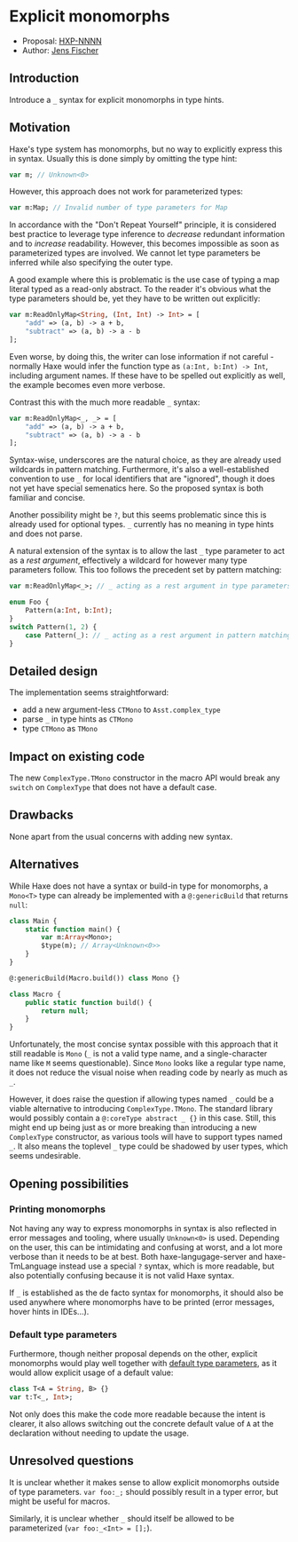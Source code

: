 # Explicit monomorphs

* Proposal: [HXP-NNNN](NNNN-filename.md)
* Author: [Jens Fischer](https://github.com/Gama11)

## Introduction

Introduce a `_` syntax for explicit monomorphs in type hints.

## Motivation

Haxe's type system has monomorphs, but no way to explicitly express this in syntax. Usually this is done simply by omitting the type hint:

```haxe
var m; // Unknown<0>
```

However, this approach does not work for parameterized types:

```haxe
var m:Map; // Invalid number of type parameters for Map
```

In accordance with the "Don't Repeat Yourself" principle, it is considered best practice to leverage type inference to _decrease_ redundant information and to _increase_ readability. However, this becomes impossible as soon as parameterized types are involved. We cannot let type parameters be inferred while also specifying the outer type.

A good example where this is problematic is the use case of typing a map literal typed as a read-only abstract. To the reader it's obvious what the type parameters should be, yet they have to be written out explicitly:

```haxe
var m:ReadOnlyMap<String, (Int, Int) -> Int> = [
	"add" => (a, b) -> a + b,
	"subtract" => (a, b) -> a - b
];
```

Even worse, by doing this, the writer can lose information if not careful - normally Haxe would infer the function type as `(a:Int, b:Int) -> Int`, including argument names. If these have to be spelled out explicitly as well, the example becomes even more verbose.

Contrast this with the much more readable `_` syntax:

```haxe
var m:ReadOnlyMap<_, _> = [
	"add" => (a, b) -> a + b,
	"subtract" => (a, b) -> a - b
];
```

Syntax-wise, underscores are the natural choice, as they are already used wildcards in pattern matching. Furthermore, it's also a well-established convention to use `_` for local identifiers that are "ignored", though it does not yet have special semenatics here. So the proposed syntax is both familiar and concise.

Another possibility might be `?`, but this seems problematic since this is already used for optional types. `_` currently has no meaning in type hints and does not parse.

A natural extension of the syntax is to allow the last `_` type parameter to act as a _rest argument_, effectively a wildcard for however many type parameters follow. This too follows the precedent set by pattern matching:

```haxe
var m:ReadOnlyMap<_>; // _ acting as a rest argument in type parameters

enum Foo {
	Pattern(a:Int, b:Int);
}
switch Pattern(1, 2) {
	case Pattern(_): // _ acting as a rest argument in pattern matching
}
```

## Detailed design

The implementation seems straightforward:

- add a new argument-less `CTMono` to `Asst.complex_type`
- parse `_` in type hints as `CTMono`
- type `CTMono` as `TMono`

## Impact on existing code

The new `ComplexType.TMono` constructor in the macro API would break any `switch` on `ComplexType` that does not have a default case.

## Drawbacks

None apart from the usual concerns with adding new syntax.

## Alternatives

While Haxe does not have a syntax or build-in type for monomorphs, a `Mono<T>` type can already be implemented with a `@:genericBuild` that returns `null`:

```haxe
class Main {
	static function main() {
		var m:Array<Mono>;
		$type(m); // Array<Unknown<0>>
	}
}

@:genericBuild(Macro.build()) class Mono {}
```

```haxe
class Macro {
	public static function build() {
		return null;
	}
}
```

Unfortunately, the most concise syntax possible with this approach that it still readable is `Mono` (`_` is not a valid type name, and a single-character name like `M` seems questionable). Since `Mono` looks like a regular type name, it does not reduce the visual noise when reading code by nearly as much as `_`.

However, it does raise the question if allowing types named `_` could be a viable alternative to introducing `ComplexType.TMono`. The standard library would possibly contain a `@:coreType abstract _ {}` in this case. Still, this might end up being just as or more breaking than introducing a new `ComplexType` constructor, as various tools will have to support types named `_`. It also means the toplevel `_` type could be shadowed by user types, which seems undesirable.

## Opening possibilities

### Printing monomorphs

Not having any way to express monomorphs in syntax is also reflected in error messages and tooling, where usually `Unknown<0>` is used. Depending on the user, this can be intimidating and confusing at worst, and a lot more verbose than it needs to be at best. Both haxe-langugage-server and haxe-TmLanguage instead use a special `?` syntax, which is more readable, but also potentially confusing because it is not valid Haxe syntax.

If `_` is established as the de facto syntax for monomorphs, it should also be used anywhere where monomorphs have to be printed (error messages, hover hints in IDEs...).

### Default type parameters

Furthermore, though neither proposal depends on the other, explicit monomorphs would play well together with [default type parameters](https://github.com/HaxeFoundation/haxe-evolution/pull/50), as it would allow explicit usage of a default value:

```haxe
class T<A = String, B> {}
var t:T<_, Int>;
```

Not only does this make the code more readable because the intent is clearer, it also allows switching out the concrete default value of `A` at the declaration without needing to update the usage.

## Unresolved questions

It is unclear whether it makes sense to allow explicit monomorphs outside of type parameters. `var foo:_;` should possibly result in a typer error, but might be useful for macros.

Similarly, it is unclear whether `_` should itself be allowed to be parameterized (`var foo:_<Int> = [];`).
